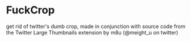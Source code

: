# FuckCrop
get rid of twitter's dumb crop, made in conjunction with source code from the Twitter Large Thumbnails extension by m8u (@meight_u on twitter)
